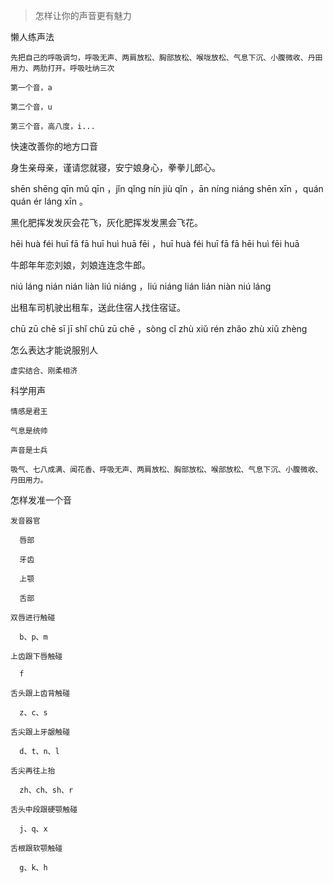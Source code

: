 > 怎样让你的声音更有魅力

懒人练声法

```
先把自己的呼吸调匀，呼吸无声、两肩放松、胸部放松、喉咙放松、气息下沉、小腹微收、丹田用力、两肋打开。呼吸吐纳三次

第一个音，a

第二个音，u

第三个音，高八度，i...
```

快速改善你的地方口音

身生亲母亲，谨请您就寝，安宁娘身心，拳拳儿郎心。

shēn shēng qīn mǔ qīn ，jǐn qǐng nín jiù qǐn ，ān níng niáng shēn xīn ，quán quán ér láng xīn 。

黑化肥挥发发灰会花飞，灰化肥挥发发黑会飞花。

hēi huà féi huī fā fā huī huì huā fēi ，huī huà féi huī fā fā hēi huì fēi huā

牛郎年年恋刘娘，刘娘连连念牛郎。

niú láng nián nián liàn liú niáng ，liú niáng lián lián niàn niú láng

出租车司机驶出租车，送此住宿人找住宿证。

chū zū chē sī jī shǐ chū zū chē ，sòng cǐ zhù xiǔ rén zhǎo zhù xiǔ zhèng

怎么表达才能说服别人

```
虚实结合、刚柔相济
```

科学用声

```
情感是君王

气息是统帅

声音是士兵

吸气、七八成满、闻花香、呼吸无声、两肩放松、胸部放松、喉部放松、气息下沉、小腹微收、丹田用力。
```

怎样发准一个音

```
发音器官

  唇部

  牙齿

  上颚

  舌部

双唇进行触碰

  b、p、m

上齿跟下唇触碰

  f

舌头跟上齿背触碰

  z、c、s

舌尖跟上牙龈触碰

  d、t、n、l

舌尖再往上抬

  zh、ch、sh、r

舌头中段跟硬颚触碰

  j、q、x

舌根跟软颚触碰

  g、k、h
```



